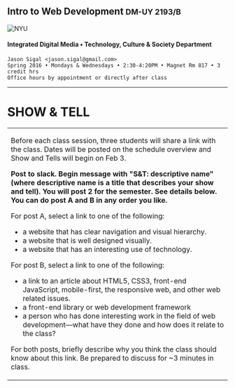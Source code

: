 ## Intro to Web Development <small>DM-UY 2193/B</small>

![NYU](http://engineering.nyu.edu/files/tandon_long_color.png)
#### Integrated Digital Media • Technology, Culture & Society Department


    Jason Sigal <jason.sigal@gmail.com>
    Spring 2016 • Mondays & Wednesdays • 2:30-4:20PM • Magnet Rm 817 • 3 credit hrs
    Office hours by appointment or directly after class

---
# SHOW & TELL

<table>
<tr>
<td><p>Before each class session, three students will share a link with the class. Dates will be posted on the schedule overview and Show and Tells will begin on Feb 3.</p>
<p><b>Post to slack. Begin message with "S&amp;T: descriptive name" (where descriptive name is a title that describes your show and tell). You will post 2 for the semester. See details below. You can do post A and B in any order you like.</b></p>

For post A, select a link to one of the following:
<ul>
<li>a website that has clear navigation and visual hierarchy.</li>
<li>a website that is well designed visually.</li>
<li>a website that has an interesting use of technology.</li>
</ul>
For post B, select a link to one of the following:
<ul>
<li>a link to an article about HTML5, CSS3, front-end JavaScript, mobile-first, the responsive web, and other web related issues.
</li>
<li>
a front-end library or web development framework
</li>
<li>
a person who has done interesting work in the field of web development—what have they done and how does it relate to the class?
</li>
</ul>
<p>For both posts, briefly describe why you think the class should know about this link. Be prepared to discuss for ~3 minutes in class.
</td>
</tr>
</table>









